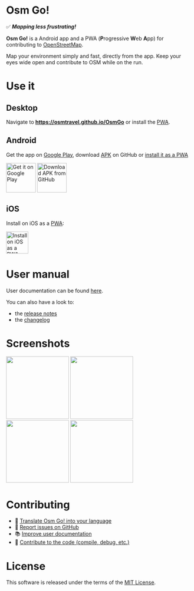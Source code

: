 # Osm Go!

✅ **_Mapping less frustrating!_**

**Osm Go!** is a Android app and a PWA (**P**rogressive **W**eb **A**pp) for contributing to [OpenStreetMap](https://www.openstreetmap.org).

Map your environment simply and fast, directly from the app. Keep your eyes wide open and contribute to OSM while on the run.

# Use it

## Desktop

Navigate to **https://osmtravel.github.io/OsmGo** or install the [PWA](https://osmtravel.github.io/OsmGo).

## Android

Get the app on [Google Play](https://play.google.com/store/apps/details?id=fr.dogeo.osmgo), download [APK](https://github.com/DoFabien/OsmGo/releases/latest) on GitHub or [install it as a PWA](https://osmtravel.github.io/OsmGo)

[<img src="https://play.google.com/intl/en_us/badges/images/generic/en_badge_web_generic.png" alt="Get it on Google Play" height="80">](https://play.google.com/store/apps/details?id=fr.dogeo.osmgo) [<img src="https://user-images.githubusercontent.com/663460/26973090-f8fdc986-4d14-11e7-995a-e7c5e79ed925.png" alt="Download APK from GitHub" height="80">](https://github.com/DoFabien/OsmGo/releases)

## iOS

Install on iOS as a [PWA](https://osmtravel.github.io/OsmGo):

[<img style="verical-align:middle" src="https://upload.wikimedia.org/wikipedia/commons/thumb/5/52/Safari_browser_logo.svg/60px-Safari_browser_logo.svg.png" alt="Install on iOS as a PWA" height="60">](https://osmtravel.github.io/OsmGo)

# User manual

User documentation can be found [here](https://dofabien.github.io/OsmGo/).

You can also have a look to:

-   the [release notes](https://github.com/DoFabien/OsmGo/releases)
-   the [changelog](CHANGELOG.md)

# Screenshots

<img width="170" src="./docs/assets/map-modif.png?raw=true"/> <img width="170" src="./docs/assets/map-ortho.png?raw=true"/> <img width="170" src="./docs/assets/select-primary-tag-velo.png?raw=true"/> <img width="170" src="./docs/assets/fiche.png?raw=true"/>

# Contributing

-   👅 [Translate Osm Go! into your language](CONTRIBUTING.md#translate)
-   🐞 [Report issues on GitHub](https://github.com/DoFabien/OsmGo/issues)
-   📚 [Improve user documentation](https://github.com/DoFabien/OsmGo/tree/master/docs)
-   🔧 [Contribute to the code (compile, debug, etc.)](CONTRIBUTING.md#development)

# License

This software is released under the terms of the [MIT License](https://tldrlegal.com/license/mit-license).
